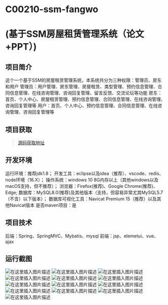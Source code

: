 # C00210-ssm-fangwo
# (基于SSM房屋租赁管理系统（论文+PPT）)

## 项目简介
这个一个基于SSM的房屋租赁管理系统，本系统共分为三种权限：管理员、房东和用户
管理员：用户管理、房东管理、房屋租赁、类型管理、预约信息管理、合同信息管理、在线咨询管理、咨询回复管理、留言反馈、交流论坛等功能
房东：首页、个人中心、房屋租赁管理、预约信息管理、合同信息管理、在线咨询管理、咨询回复管理等
用户：首页、个人中心、预约信息管理、合同信息管理、在线咨询管理、咨询回复管理等


## 项目获取
> [源码获取地址](http://www.manoncode.cn/details?id=210)

 
## 开发环境

运行环境：推荐jdk1.8；
开发工具：eclipse以及idea（推荐）、vscode、redis、node环境（16.X）；
操作系统：windows 10 8G内存以上（其他windows以及macOS支持，但不推荐）；
浏览器：Firefox(推荐)、Google Chrome(推荐)、Edge;
数据库：MySQL8.0(推荐)及其他版本（支持，但容易异常尤其MySQL5.7（不含）以下版本）；
数据库可视化工具：Navicat Premium 15（推荐）以及其他Navicat版本
是否maven项目：是

## 项目技术
 
后端：Spring、SpringMVC、Mybatis、mysql
前端：jsp、elemetui、vue、ajax

## 运行截图
![在这里插入图片描述](https://img-blog.csdnimg.cn/direct/1afe750aa9814988b8790bf54a3449a1.png#pic_center)
![在这里插入图片描述](https://img-blog.csdnimg.cn/direct/a83cc57439bd42ffaebddd5e53ebfc16.png#pic_center)
![在这里插入图片描述](https://img-blog.csdnimg.cn/direct/b8c9a5a17938420ca04f3444961f10df.png#pic_center)
![在这里插入图片描述](https://img-blog.csdnimg.cn/direct/bd8d7480bb0244dabed539289aa35dfd.png#pic_center)
![在这里插入图片描述](https://img-blog.csdnimg.cn/direct/4e20cb50913a4865aff51d38de8bc287.png#pic_center)
![在这里插入图片描述](https://img-blog.csdnimg.cn/direct/37dfc90c34b942829e94aac9e05abf23.png#pic_center)
![在这里插入图片描述](https://img-blog.csdnimg.cn/direct/3deab5f2633a4dafb6025149aefc2fc1.png#pic_center)
![在这里插入图片描述](https://img-blog.csdnimg.cn/direct/88639b40a2794686abe867d168e770cb.png#pic_center)
![在这里插入图片描述](https://img-blog.csdnimg.cn/direct/30b264c78e9f4ac4992819963e76fe19.png#pic_center)
![在这里插入图片描述](https://img-blog.csdnimg.cn/direct/e41316b737324b83a57122fd0feb0c32.png#pic_center)
![在这里插入图片描述](https://img-blog.csdnimg.cn/direct/9c291d286fc64f6e97294e81e03c8d14.png#pic_center)
![在这里插入图片描述](https://img-blog.csdnimg.cn/direct/44eedd2b12184c009b7c426754bb4734.png#pic_center)
![在这里插入图片描述](https://img-blog.csdnimg.cn/direct/2c5161b636d643f697139406bd2b6415.png#pic_center)

